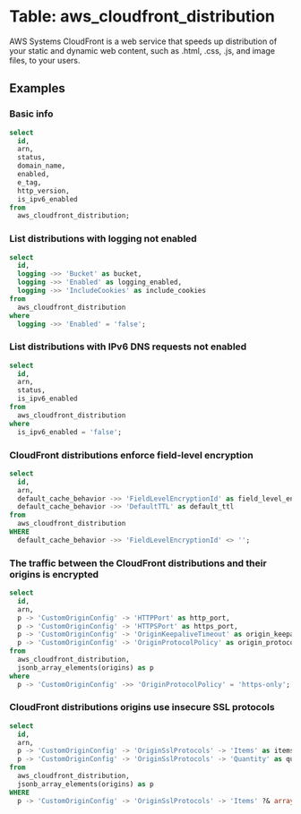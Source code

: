 # Table: aws_cloudfront_distribution

AWS Systems CloudFront is a web service that speeds up distribution of your static and dynamic web content, such as .html, .css, .js, and image files, to your users.

## Examples

### Basic info

```sql
select
  id,
  arn,
  status,
  domain_name,
  enabled,
  e_tag,
  http_version,
  is_ipv6_enabled
from
  aws_cloudfront_distribution;
```


### List distributions with logging not enabled

```sql
select
  id,
  logging ->> 'Bucket' as bucket,
  logging ->> 'Enabled' as logging_enabled,
  logging ->> 'IncludeCookies' as include_cookies
from
  aws_cloudfront_distribution
where
  logging ->> 'Enabled' = 'false';
```


### List distributions with IPv6 DNS requests not enabled

```sql
select
  id,
  arn,
  status,
  is_ipv6_enabled
from
  aws_cloudfront_distribution
where
  is_ipv6_enabled = 'false';
```


### CloudFront distributions enforce field-level encryption

```sql
select
  id,
  arn,
  default_cache_behavior ->> 'FieldLevelEncryptionId' as field_level_encryption_id,
  default_cache_behavior ->> 'DefaultTTL' as default_ttl
from
  aws_cloudfront_distribution
WHERE
  default_cache_behavior ->> 'FieldLevelEncryptionId' <> '';
```


### The traffic between the CloudFront distributions and their origins is encrypted

```sql
select
  id,
  arn,
  p -> 'CustomOriginConfig' -> 'HTTPPort' as http_port,
  p -> 'CustomOriginConfig' -> 'HTTPSPort' as https_port,
  p -> 'CustomOriginConfig' -> 'OriginKeepaliveTimeout' as origin_keepalive_timeout,
  p -> 'CustomOriginConfig' -> 'OriginProtocolPolicy' as origin_protocol_policy
from
  aws_cloudfront_distribution,
  jsonb_array_elements(origins) as p
where
  p -> 'CustomOriginConfig' ->> 'OriginProtocolPolicy' = 'https-only';
```


### CloudFront distributions origins use insecure SSL protocols

```sql
select
  id,
  arn,
  p -> 'CustomOriginConfig' -> 'OriginSslProtocols' -> 'Items' as items,
  p -> 'CustomOriginConfig' -> 'OriginSslProtocols' -> 'Quantity' as quantity
from
  aws_cloudfront_distribution,
  jsonb_array_elements(origins) as p
WHERE
  p -> 'CustomOriginConfig' -> 'OriginSslProtocols' -> 'Items' ?& array['SSLv3'];
```